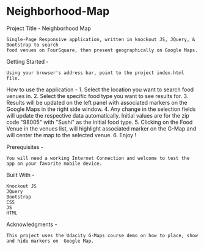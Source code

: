 # Neighborhood-Map

Project Title - Neighborhood Map

    Single-Page Responsive application, written in knockout JS, JQuery, & Bootstrap to search
    food venues on FourSquare, then present geographically on Google Maps.  

Getting Started -

    Using your browser's address bar, point to the project index.html file.

How to use the application -
    1. Select the location you want to search food venues in.
    2. Select the specific food type you want to see results for.
    3. Results will be updated on the left panel with associated markers on the Google Maps in the right side window.
    4. Any change in the selection fields will update the respective data automatically.
    Initial values are for the zip code "98005" with "Sushi" as the initial food type.
    5. Clicking on the Food Venue in the venues list, will highlight associated marker on the G-Map and will center the map to the selected venue.
    6. Enjoy !


Prerequisites -

    You will need a working Internet Connection and welcome to test the app on your favorite mobile device.


Built With -

    Knockout JS
    JQuery
    Bootstrap
    CSS
    JS
    HTML

Acknowledgments -

    This project uses the Udacity G-Maps course demo on how to place, show and hide markers on  Google Map.
